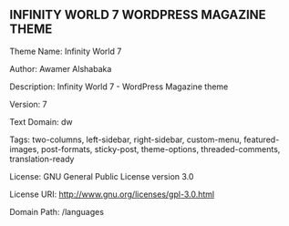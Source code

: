 ## INFINITY WORLD 7 WORDPRESS MAGAZINE THEME ##


Theme Name: Infinity World 7

Author: Awamer Alshabaka

Description: Infinity World 7 - WordPress Magazine theme

Version: 7

Text Domain: dw

Tags: two-columns, left-sidebar, right-sidebar, custom-menu, featured-images, post-formats, sticky-post, theme-options, threaded-comments, translation-ready

License: GNU General Public License version 3.0

License URI: http://www.gnu.org/licenses/gpl-3.0.html

Domain Path: /languages